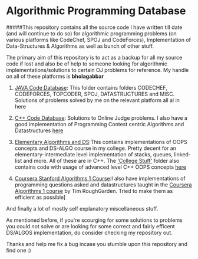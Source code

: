 # Algorithmic Programming Database

#####This repository contains all the source code I have written till date (and will continue to do so) for algorithmic programming problems (on various platforms like CodeChef, SPOJ and CodeForces), Implementation of Data-Structures & Algorithms as well as bunch of other stuff.

The primary aim of this repository is to act as a backup for all my source code if lost and also be of help to someone looking for algorithmic implementations/solutions to certain OJ problems for reference.  My handle on all of these platforms is **bholagabbar**

1. [JAVA Code Database](https://github.com/bholagabbar/CP-algorithmic-programming-database/tree/master/Code/src): This folder contains folders CODECHEF, CODEFORCES, TOPCODER, SPOJ, DATASTRUCTURES and MISC. Solutions of problems solved by me on the relevant platform all al in here

2. [C++ Code Database](https://github.com/bholagabbar/CP-algorithmic-programming-database/tree/master/Code/WorkspaceB/C%2B%2B%20Files): Solutions to Online Judge problems. I also have a good implementation of Programming Contest centric Algorithms and Datastructures [here](https://github.com/bholagabbar/CP-algorithmic-programming-database/tree/master/Code/WorkspaceB/C%2B%2B%20Files/DS_ALGO)

3. [Elementary Algorithms and DS](https://github.com/bholagabbar/CP-algorithmic-programming-database/tree/master/Code/WorkspaceB/College%20stuff/CSE%20220%20%28DSA%29):This contains implementations of OOPS concepts and DS-ALGO course in my college. Pretty decent for an elementary-intermediate level implementation of stacks, queues, linked-list and more. All of these are in C++. The ['College Stuff'](https://github.com/bholagabbar/CP-algorithmic-programming-database/tree/master/Code/WorkspaceB/College%20stuff/CSE%20220%20%28DSA%29) folder also contains code with usage of advanced level C++ OOPS concepts [here](https://github.com/bholagabbar/CP-algorithmic-programming-database/tree/master/Code/WorkspaceB/College%20stuff/CSE%20220%20%28DSA%29)

4. [Coursera Stanford Algorithms 1 Course](https://github.com/bholagabbar/CP-algorithmic-programming-database/tree/master/Code/WorkspaceB/Coursera_Algo1):I also have implementations of programming questions asked and datastructures taught in the [Coursera Algorithms 1 course](https://www.coursera.org/course/algo1) by Tim RoughGarden. Tried to make them as efficient as possible]

And finally a lot of mostly self explanatory miscellaneous stuff. 

As mentioned before, if you're scourging for some solutions to problems you could not solve or are looking for some correct and fairly efficent DS/ALGOS implementation, do consider checking my repository out. 

Thanks and help me fix a bug incase you stumble upon this repository and find one :)
